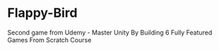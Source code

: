 # Flappy-Bird
Second game from Udemy - Master Unity By Building 6 Fully Featured Games From Scratch Course
